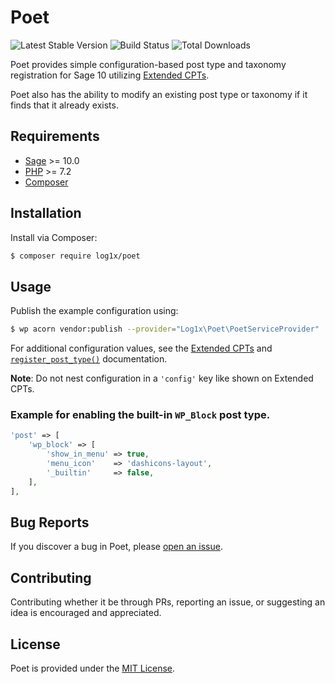 # Poet

![Latest Stable Version](https://img.shields.io/packagist/v/log1x/poet?style=flat-square)
![Build Status](https://img.shields.io/circleci/build/github/Log1x/poet?style=flat-square)
![Total Downloads](https://img.shields.io/packagist/dt/log1x/poet?style=flat-square)

Poet provides simple configuration-based post type and taxonomy registration for Sage 10 utilizing [Extended CPTs](https://github.com/johnbillion/extended-cpts).

Poet also has the ability to modify an existing post type or taxonomy if it finds that it already exists.

## Requirements

- [Sage](https://github.com/roots/sage) >= 10.0
- [PHP](https://secure.php.net/manual/en/install.php) >= 7.2
- [Composer](https://getcomposer.org/download/)

## Installation

Install via Composer:

```bash
$ composer require log1x/poet
```

## Usage

Publish the example configuration using:

```bash
$ wp acorn vendor:publish --provider="Log1x\Poet\PoetServiceProvider"
```

For additional configuration values, see the [Extended CPTs](https://github.com/johnbillion/extended-cpts/wiki) and [`register_post_type()`](https://developer.wordpress.org/reference/functions/register_post_type/) documentation.

**Note**: Do not nest configuration in a `'config'` key like shown on Extended CPTs.

### Example for enabling the built-in `WP_Block` post type.

```php
'post' => [
    'wp_block' => [
        'show_in_menu' => true,
        'menu_icon'    => 'dashicons-layout',
        '_builtin'     => false,
    ],
],
```

## Bug Reports

If you discover a bug in Poet, please [open an issue](https://github.com/log1x/poet/issues).

## Contributing

Contributing whether it be through PRs, reporting an issue, or suggesting an idea is encouraged and appreciated.

## License

Poet is provided under the [MIT License](https://github.com/log1x/poet/blob/master/LICENSE.md).
